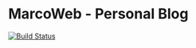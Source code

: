 MarcoWeb - Personal Blog
========================
[![Build Status](https://travis-ci.org/marcoweb/marcoweb.github.io.svg?branch=pelican)](https://travis-ci.org/marcoweb/marcoweb.github.io)